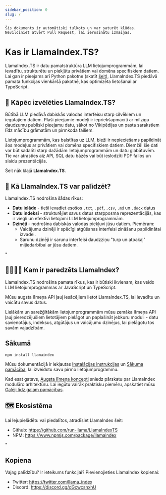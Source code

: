 ```yaml
---
sidebar_position: 0
slug: /
---
```


`Šis dokuments ir automātiski tulkots un var saturēt kļūdas. Nevilciniet atvērt Pull Request, lai ierosinātu izmaiņas.`

# Kas ir LlamaIndex.TS?

LlamaIndex.TS ir datu pamatstruktūra LLM lietojumprogrammām, lai ievadītu, strukturētu un piekļūtu privātiem vai domēna specifiskiem datiem. Lai gan ir pieejams arī Python pakotne (skatīt [šeit](https://docs.llamaindex.ai/en/stable/)), LlamaIndex.TS piedāvā pamata funkcijas vienkāršā pakotnē, kas optimizēta lietošanai ar TypeScript.

## 🚀 Kāpēc izvēlēties LlamaIndex.TS?

Būtībā LLM piedāvā dabiskās valodas interfeisu starp cilvēkiem un iegūtajiem datiem. Plaši pieejamie modeļi ir iepriekšapmācīti ar milzīgu daudzumu publiski pieejamu datu, sākot no Vikipēdijas un pasta sarakstiem līdz mācību grāmatām un pirmkoda failiem.

Lietojumprogrammām, kas balstītas uz LLM, bieži ir nepieciešams papildināt šos modeļus ar privātiem vai domēna specifiskiem datiem. Diemžēl šie dati var būt sadalīti starp dažādām lietojumprogrammām un datu glabātuvēm. Tie var atrasties aiz API, SQL datu bāzēs vai būt ieslodzīti PDF failos un slaidu prezentācijās.

Šeit nāk klajā **LlamaIndex.TS**.

## 🦙 Kā LlamaIndex.TS var palīdzēt?

LlamaIndex.TS nodrošina šādas rīkus:

- **Datu ielāde** - tieši ievadiet esošos `.txt`, `.pdf`, `.csv`, `.md` un `.docx` datus
- **Datu indeksi** - strukturējiet savus datus starpposma reprezentācijās, kas ir viegli un efektīvi lietojami LLM lietojumprogrammām.
- **Dzinēji** - nodrošina dabiskās valodas piekļuvi jūsu datiem. Piemēram:
  - Vaicājumu dzinēji ir spēcīgi atgūšanas interfeisi zināšanu papildinātai izvadei.
  - Sarunu dzinēji ir sarunu interfeisi daudzziņu "turp un atpakaļ" mijiedarbībai ar jūsu datiem.

"

## 👨‍👩‍👧‍👦 Kam ir paredzēts LlamaIndex?

LlamaIndex.TS nodrošina pamata rīkus, kas ir būtiski ikvienam, kas veido LLM lietojumprogrammas ar JavaScript un TypeScript.

Mūsu augsta līmeņa API ļauj iesācējiem lietot LlamaIndex.TS, lai ievadītu un vaicātu savus datus.

Lielākām un sarežģītākām lietojumprogrammām mūsu zemāka līmeņa API ļauj pieredzējušiem lietotājiem pielāgot un paplašināt jebkuru moduli - datu savienotājus, indeksus, atgūtājus un vaicājumu dzinējus, lai pielāgotu tos savām vajadzībām.

## Sākumā

`npm install llamaindex`

Mūsu dokumentācijā ir iekļautas [Instalācijas instrukcijas](./installation.md) un [Sākuma pamācība](./starter.md), lai izveidotu savu pirmo lietojumprogrammu.

Kad esat gatavs, [Augsta līmeņa koncepti](./concepts.md) sniedz pārskatu par LlamaIndex modulāro arhitektūru. Lai iegūtu vairāk praktisku piemēru, apskatiet mūsu [Galēji līdz galam pamācības](./end_to_end.md).

## 🗺️ Ekosistēma

Lai lejupielādētu vai piedalītos, atradīsiet LlamaIndex šeit:

- Github: https://github.com/run-llama/LlamaIndexTS
- NPM: https://www.npmjs.com/package/llamaindex

"

## Kopiena

Vajag palīdzību? Ir ieteikums funkcijai? Pievienojieties LlamaIndex kopienai:

- Twitter: https://twitter.com/llama_index
- Discord: https://discord.gg/dGcwcsnxhU
